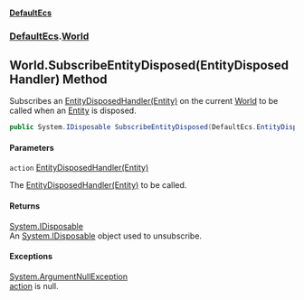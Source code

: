 #### [DefaultEcs](DefaultEcs.md 'DefaultEcs')
### [DefaultEcs](DefaultEcs.md#DefaultEcs 'DefaultEcs').[World](World.md 'DefaultEcs.World')

## World.SubscribeEntityDisposed(EntityDisposedHandler) Method

Subscribes an [EntityDisposedHandler(Entity)](EntityDisposedHandler(Entity).md 'DefaultEcs.EntityDisposedHandler(DefaultEcs.Entity)') on the current [World](World.md 'DefaultEcs.World') to be called when an [Entity](Entity.md 'DefaultEcs.Entity') is disposed.

```csharp
public System.IDisposable SubscribeEntityDisposed(DefaultEcs.EntityDisposedHandler action);
```
#### Parameters

<a name='DefaultEcs.World.SubscribeEntityDisposed(DefaultEcs.EntityDisposedHandler).action'></a>

`action` [EntityDisposedHandler(Entity)](EntityDisposedHandler(Entity).md 'DefaultEcs.EntityDisposedHandler(DefaultEcs.Entity)')

The [EntityDisposedHandler(Entity)](EntityDisposedHandler(Entity).md 'DefaultEcs.EntityDisposedHandler(DefaultEcs.Entity)') to be called.

#### Returns
[System.IDisposable](https://docs.microsoft.com/en-us/dotnet/api/System.IDisposable 'System.IDisposable')  
An [System.IDisposable](https://docs.microsoft.com/en-us/dotnet/api/System.IDisposable 'System.IDisposable') object used to unsubscribe.

#### Exceptions

[System.ArgumentNullException](https://docs.microsoft.com/en-us/dotnet/api/System.ArgumentNullException 'System.ArgumentNullException')  
[action](World.SubscribeEntityDisposed(EntityDisposedHandler).md#DefaultEcs.World.SubscribeEntityDisposed(DefaultEcs.EntityDisposedHandler).action 'DefaultEcs.World.SubscribeEntityDisposed(DefaultEcs.EntityDisposedHandler).action') is null.